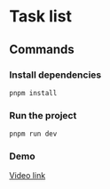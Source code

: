 # Task list

## Commands

### Install dependencies

`pnpm install`

### Run the project

`pnpm run dev`

### Demo

[Video link](https://youtu.be/wPBBaWBy41Y)
